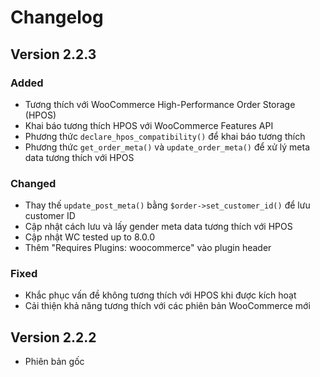# Changelog

## Version 2.2.3

### Added

- Tương thích với WooCommerce High-Performance Order Storage (HPOS)
- Khai báo tương thích HPOS với WooCommerce Features API
- Phương thức `declare_hpos_compatibility()` để khai báo tương thích
- Phương thức `get_order_meta()` và `update_order_meta()` để xử lý meta data tương thích với HPOS

### Changed

- Thay thế `update_post_meta()` bằng `$order->set_customer_id()` để lưu customer ID
- Cập nhật cách lưu và lấy gender meta data tương thích với HPOS
- Cập nhật WC tested up to 8.0.0
- Thêm "Requires Plugins: woocommerce" vào plugin header

### Fixed

- Khắc phục vấn đề không tương thích với HPOS khi được kích hoạt
- Cải thiện khả năng tương thích với các phiên bản WooCommerce mới

## Version 2.2.2

- Phiên bản gốc
